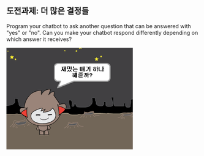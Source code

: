 ## 도전과제: 더 많은 결정들

Program your chatbot to ask another question that can be answered with "yes" or "no". Can you make your chatbot respond differently depending on which answer it receives?

![스크린샷](images/chatbot-joke.png)